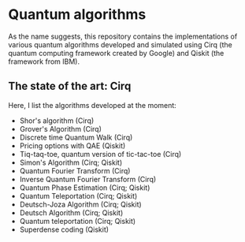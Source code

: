# Quantum algorithms

As the name suggests, this repository contains the implementations of various quantum algorithms developed and simulated using Cirq (the quantum computing framework created by Google) and Qiskit (the framework from IBM).

## The state of the art: Cirq
Here, I list the algorithms developed at the moment:

 - Shor's algorithm (Cirq)
 - Grover's Algorithm (Cirq)
 - Discrete time Quantum Walk (Cirq)
 - Pricing options with QAE (Qiskit)
 - Tiq-taq-toe, quantum version of tic-tac-toe (Cirq)
 - Simon's Algorithm (Cirq; Qiskit)
 - Quantum Fourier Transform (Cirq)
 - Inverse Quantum Fourier Transform (Cirq)
 - Quantum Phase Estimation (Cirq; Qiskit)
 - Quantum Teleportation (Cirq; Qiskit)
 - Deutsch-Joza Algorithm (Cirq; Qiskit)
 - Deutsch Algorithm (Cirq; Qiskit)
 - Quantum teleportation (Cirq; Qiskit)
 - Superdense coding (Qiskit)
